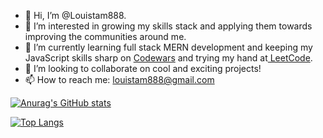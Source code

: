- 👋 Hi, I’m @Louistam888.
- 👀 I’m interested in growing my skills stack and applying
them towards improving the communities around me.
- 🌱 I’m currently learning full stack MERN development and keeping my JavaScript skills sharp on <a href="https://www.codewars.com/users/Louistam888">Codewars</a> and trying my hand at<a href="https://leetcode.com/louistam888/"> LeetCode</a>.
- 💞️ I’m looking to collaborate on cool and exciting projects!
- 📫 How to reach me: louistam888@gmail.com


[![Anurag's GitHub stats](https://github-readme-stats.vercel.app/api?username=Louistam888)](https://github.com/Louistam888/github-readme-stats)

[![Top Langs](https://github-readme-stats.vercel.app/api/top-langs/?username=Louistam888&langs_count=8)](https://github.com/Louistam888/github-readme-stats)
